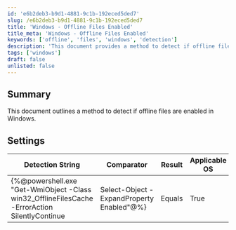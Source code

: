 ```yaml
---
id: 'e6b2deb3-b9d1-4881-9c1b-192eced5ded7'
slug: /e6b2deb3-b9d1-4881-9c1b-192eced5ded7
title: 'Windows - Offline Files Enabled'
title_meta: 'Windows - Offline Files Enabled'
keywords: ['offline', 'files', 'windows', 'detection']
description: 'This document provides a method to detect if offline files are enabled in Windows using a PowerShell script. It includes detailed settings and detection strings for accurate results.'
tags: ['windows']
draft: false
unlisted: false
---
```


## Summary

This document outlines a method to detect if offline files are enabled in Windows.

## Settings

| Detection String                                                                                       | Comparator | Result | Applicable OS |
|-------------------------------------------------------------------------------------------------------|------------|--------|---------------|
| \{%@powershell.exe "Get-WmiObject -Class win32_OfflineFilesCache -ErrorAction SilentlyContinue | Select-Object -ExpandProperty Enabled"@%} | Equals     | True   | Windows       |



